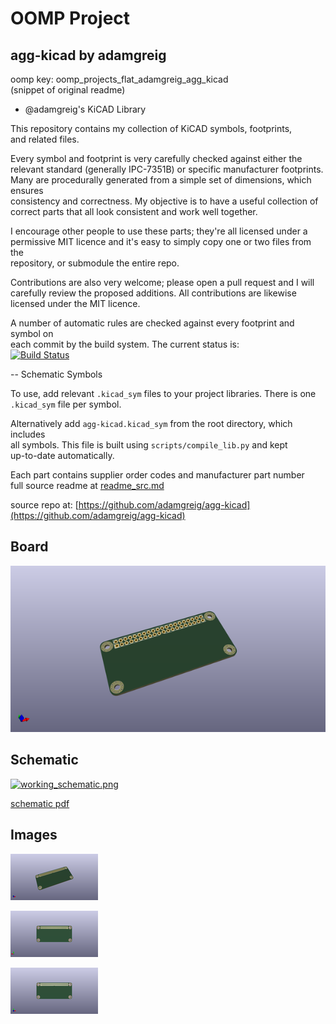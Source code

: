 # OOMP Project  
## agg-kicad  by adamgreig  
  
oomp key: oomp_projects_flat_adamgreig_agg_kicad  
(snippet of original readme)  
  
- @adamgreig's KiCAD Library  
  
This repository contains my collection of KiCAD symbols, footprints,  
and related files.  
  
Every symbol and footprint is very carefully checked against either the  
relevant standard (generally IPC-7351B) or specific manufacturer footprints.  
Many are procedurally generated from a simple set of dimensions, which ensures  
consistency and correctness. My objective is to have a useful collection of  
correct parts that all look consistent and work well together.  
  
I encourage other people to use these parts; they're all licensed under a  
permissive MIT licence and it's easy to simply copy one or two files from the  
repository, or submodule the entire repo.  
  
Contributions are also very welcome; please open a pull request and I will  
carefully review the proposed additions. All contributions are likewise  
licensed under the MIT licence.  
  
A number of automatic rules are checked against every footprint and symbol on  
each commit by the build system. The current status is:  
[![Build Status](https://travis-ci.org/adamgreig/agg-kicad.svg?branch=master)](https://travis-ci.org/adamgreig/agg-kicad)  
  
-- Schematic Symbols  
  
To use, add relevant `.kicad_sym` files to your project libraries. There is one   
`.kicad_sym` file per symbol.  
  
Alternatively add `agg-kicad.kicad_sym` from the root directory, which includes  
all symbols. This file is built using `scripts/compile_lib.py` and kept  
up-to-date automatically.  
  
Each part contains supplier order codes and manufacturer part number  
  full source readme at [readme_src.md](readme_src.md)  
  
source repo at: [https://github.com/adamgreig/agg-kicad](https://github.com/adamgreig/agg-kicad)  
## Board  
  
[![working_3d.png](working_3d_600.png)](working_3d.png)  
## Schematic  
  
[![working_schematic.png](working_schematic_600.png)](working_schematic.png)  
  
[schematic pdf](working_schematic.pdf)  
## Images  
  
[![working_3d.png](working_3d_140.png)](working_3d.png)  
  
[![working_3d_back.png](working_3d_back_140.png)](working_3d_back.png)  
  
[![working_3d_front.png](working_3d_front_140.png)](working_3d_front.png)  
